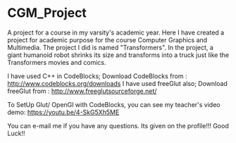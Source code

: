 # CGM_Project
A project for a course in my varsity's academic year.
Here I have created a project for academic purpose for the course  Computer Graphics and Multimedia. The project I did is named "Transformers". In the project, a giant humanoid robot shrinks its size and transforms into a truck just like the Transformers movies and comics. 

I have used  C++ in CodeBlocks;
Download CodeBlocks from : http://www.codeblocks.org/downloads
I have used freeGlut also;
Download freeGlut from : http://www.freeglutsourceforge.net/

To SetUp Glut/ OpenGl with CodeBlocks, you can see my teacher's video demo: https://youtu.be/4-SkG5Xh5ME

You can e-mail me if you have any questions. Its given on the profile!!! Good Luck!!
